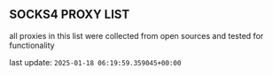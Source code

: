 ## SOCKS4 PROXY LIST

all proxies in this list were collected from open sources and tested for functionality

last update: `2025-01-18 06:19:59.359045+00:00`